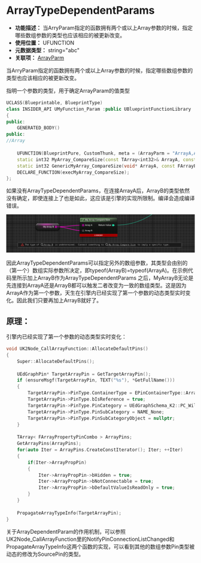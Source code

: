 ﻿# ArrayTypeDependentParams

- **功能描述：** 当ArryParam指定的函数拥有两个或以上Array参数的时候，指定哪些数组参数的类型也应该相应的被更新改变。
- **使用位置：** UFUNCTION
- **元数据类型：** string="abc"
- **关联项：** [ArrayParm](#Meta_Blueprint_Param_ArrayParm)

当ArryParam指定的函数拥有两个或以上Array参数的时候，指定哪些数组参数的类型也应该相应的被更新改变。

指明一个参数的类型，用于确定ArrayParam的值类型

```cpp
UCLASS(Blueprintable, BlueprintType)
class INSIDER_API UMyFunction_Param :public UBlueprintFunctionLibrary
{
public:
	GENERATED_BODY()
public:
//Array

	UFUNCTION(BlueprintPure, CustomThunk, meta = (ArrayParm = "ArrayA,ArrayB", ArrayTypeDependentParams = "ArrayB"))
	static int32 MyArray_CompareSize(const TArray<int32>& ArrayA, const TArray<int32>& ArrayB);
	static int32 GenericMyArray_CompareSize(void* ArrayA, const FArrayProperty* ArrayAProp, void* ArrayB, const FArrayProperty* ArrayBProp);
	DECLARE_FUNCTION(execMyArray_CompareSize);
};
```

如果没有ArrayTypeDependentParams，在连接ArrayA后，ArrayB的类型依然没有确定，即使连接上了也是如此，这应该是引擎的实现所限制。编译会造成编译错误。

![Untitled](Meta_Blueprint_Param_ArrayTypeDependentParams_Untitled.png)

因此ArrayTypeDependentParams可以指定另外的数组参数，其类型会由别的（第一个）数组实际参数所决定，即typeof(ArrayB)=typeof(ArrayA)。在示例代码里所示加上ArrayB作为ArrayTypeDependentParams 之后，MyArrayB无论是先连接到ArrayA还是ArrayB都可以触发二者改变为一致的数组类型。这是因为ArrayA作为第一个参数，天生在引擎内已经实现了第一个参数的动态类型实时变化。因此我们只要再加上ArrayB就好了。

## 原理：

引擎内已经实现了第一个参数的动态类型实时变化：

```cpp
void UK2Node_CallArrayFunction::AllocateDefaultPins()
{
	Super::AllocateDefaultPins();

	UEdGraphPin* TargetArrayPin = GetTargetArrayPin();
	if (ensureMsgf(TargetArrayPin, TEXT("%s"), *GetFullName()))
	{
		TargetArrayPin->PinType.ContainerType = EPinContainerType::Array;
		TargetArrayPin->PinType.bIsReference = true;
		TargetArrayPin->PinType.PinCategory = UEdGraphSchema_K2::PC_Wildcard;
		TargetArrayPin->PinType.PinSubCategory = NAME_None;
		TargetArrayPin->PinType.PinSubCategoryObject = nullptr;
	}

	TArray< FArrayPropertyPinCombo > ArrayPins;
	GetArrayPins(ArrayPins);
	for(auto Iter = ArrayPins.CreateConstIterator(); Iter; ++Iter)
	{
		if(Iter->ArrayPropPin)
		{
			Iter->ArrayPropPin->bHidden = true;
			Iter->ArrayPropPin->bNotConnectable = true;
			Iter->ArrayPropPin->bDefaultValueIsReadOnly = true;
		}
	}

	PropagateArrayTypeInfo(TargetArrayPin);
}
```

关于ArrayDependentParam的作用机制，可以参照UK2Node_CallArrayFunction里的NotifyPinConnectionListChanged和PropagateArrayTypeInfo这两个函数的实现，可以看到其他的数组参数Pin类型被动态的修改为SourcePin的类型。